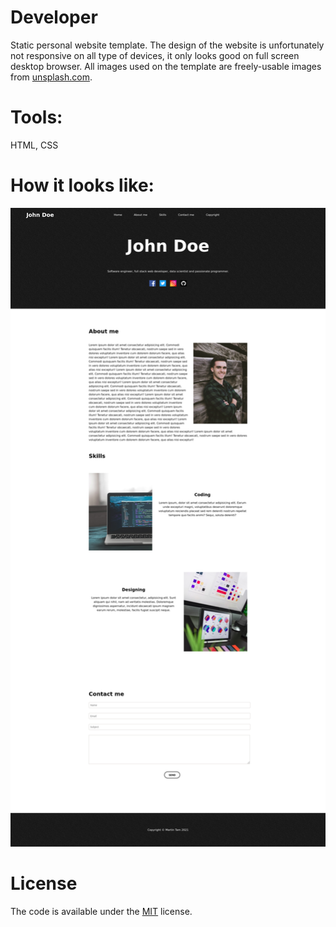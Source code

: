 # Developer
Static personal website template. The design of the website is unfortunately not responsive on all type of devices, it only looks good on full screen desktop browser. All images used on the template are freely-usable images from [unsplash.com](https://unsplash.com/).

# Tools:
HTML, CSS

# How it looks like:
![image](images/screenshot.png)

# License
The code is available under the [MIT](LICENSE) license.